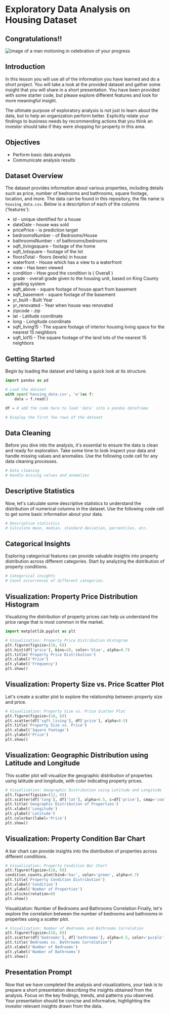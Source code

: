 # Exploratory Data Analysis on Housing Dataset

## Congratulations!!

<img src="https://curriculum-content.s3.amazonaws.com/data-science/images/awesome.gif" alt='image of a man motioning in celebration of your progress'>

## Introduction

In this lesson you will use all of the information you have learned and do a short project. You will take a look at the provided dataset and gather some insight that you will share in a short presentation. You have been provided with some starter code, but please explore different features and look for more meaningful insight.

The ultimate purpose of exploratory analysis is not just to learn about the data, but to help an organization perform better. Explicitly relate your findings to business needs by recommending actions that you think an investor should take if they were shopping for property in this area.

## Objectives
* Perform basic data analysis
* Communicate analysis results

## Dataset Overview

The dataset provides information about various properties, including details such as price, number of bedrooms and bathrooms, square footage, location, and more. The data can be found in this repository, the file name is `housing_data.csv`. Below is a description of each of the columns ('features'):

* id - unique identified for a house
* dateDate - house was sold
* pricePrice - is prediction target
* bedroomsNumber - of Bedrooms/House
* bathroomsNumber - of bathrooms/bedrooms
* sqft_livingsquare - footage of the home
* sqft_lotsquare - footage of the lot
* floorsTotal - floors (levels) in house
* waterfront - House which has a view to a waterfront
* view - Has been viewed
* condition - How good the condition is ( Overall )
* grade - overall grade given to the housing unit, based on King County grading system
* sqft_above - square footage of house apart from basement
* sqft_basement - square footage of the basement
* yr_built - Built Year
* yr_renovated - Year when house was renovated
* zipcode - zip
* lat - Latitude coordinate
* long - Longitude coordinate
* sqft_living15 - The square footage of interior housing living space for the nearest 15 neighbors
* sqft_lot15 - The square footage of the land lots of the nearest 15 neighbors

## Getting Started
Begin by loading the dataset and taking a quick look at its structure.


```python
import pandas as pd

# Load the dataset
with open('housing_data.csv', 'w')as f:
    data = f.read()

df = # add the code here to load 'data' into a pandas dataframe

# Display the first few rows of the dataset


```

## Data Cleaning
Before you dive into the analysis, it's essential to ensure the data is clean and ready for exploration. Take some time to look inspect your data and handle missing values and anomalies. Use the following code cell for any data cleaning processes.


```python
# Data cleaning
# Handle missing values and anomalies

```

## Descriptive Statistics
Now, let's calculate some descriptive statistics to understand the distribution of numerical columns in the dataset. Use the following code cell to get some basic information about your data.


```python
# Descriptive statistics
# Calculate mean, median, standard deviation, percentiles, etc.

```

## Categorical Insights
Exploring categorical features can provide valuable insights into property distribution across different categories. Start by analyzing the distribution of property conditions.


```python
# Categorical insights
# Count occurrences of different categories.


```

## Visualization: Property Price Distribution Histogram
Visualizing the distribution of property prices can help us understand the price range that is most common in the market.


```python
import matplotlib.pyplot as plt

# Visualization: Property Price Distribution Histogram
plt.figure(figsize=(10, 6))
plt.hist(df['price'], bins=20, color='blue', alpha=0.7)
plt.title('Property Price Distribution')
plt.xlabel('Price')
plt.ylabel('Frequency')
plt.show()

```

## Visualization: Property Size vs. Price Scatter Plot
Let's create a scatter plot to explore the relationship between property size and price.


```python
# Visualization: Property Size vs. Price Scatter Plot
plt.figure(figsize=(10, 6))
plt.scatter(df['sqft_living'], df['price'], alpha=0.5)
plt.title('Property Size vs. Price')
plt.xlabel('Square Footage')
plt.ylabel('Price')
plt.show()

```

## Visualization: Geographic Distribution using Latitude and Longitude
This scatter plot will visualize the geographic distribution of properties using latitude and longitude, with color indicating property prices.


```python
# Visualization: Geographic Distribution using Latitude and Longitude
plt.figure(figsize=(12, 8))
plt.scatter(df['long'], df['lat'], alpha=0.5, c=df['price'], cmap='coolwarm')
plt.title('Geographic Distribution of Properties')
plt.xlabel('Longitude')
plt.ylabel('Latitude')
plt.colorbar(label='Price')
plt.show()

```

## Visualization: Property Condition Bar Chart
A bar chart can provide insights into the distribution of properties across different conditions.


```python
# Visualization: Property Condition Bar Chart
plt.figure(figsize=(10, 6))
condition_counts.plot(kind='bar', color='green', alpha=0.7)
plt.title('Property Condition Distribution')
plt.xlabel('Condition')
plt.ylabel('Number of Properties')
plt.xticks(rotation=0)
plt.show()

```

Visualization: Number of Bedrooms and Bathrooms Correlation
Finally, let's explore the correlation between the number of bedrooms and bathrooms in properties using a scatter plot.


```python
# Visualization: Number of Bedrooms and Bathrooms Correlation
plt.figure(figsize=(10, 6))
plt.scatter(df['bedrooms'], df['bathrooms'], alpha=0.5, color='purple')
plt.title('Bedrooms vs. Bathrooms Correlation')
plt.xlabel('Number of Bedrooms')
plt.ylabel('Number of Bathrooms')
plt.show()

```

## Presentation Prompt
Now that we have completed the analysis and visualizations, your task is to prepare a short presentation describing the insights obtained from the analysis. Focus on the key findings, trends, and patterns you observed. Your presentation should be concise and informative, highlighting the investor relevant insights drawn from the data.

